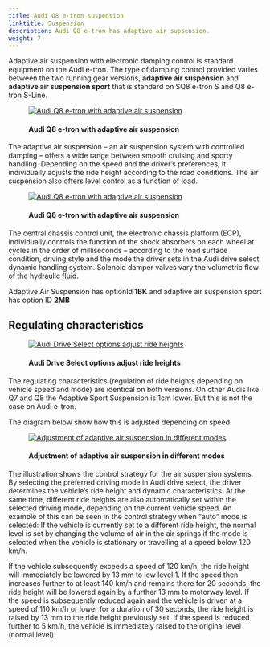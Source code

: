 ```yaml
---
title: Audi Q8 e-tron suspension
linktitle: Suspension 
description: Audi Q8 e-tron has adaptive air supsension.
weight: 7
---
```

<!-- markdownlint-disable MD033 -->

Adaptive air suspension with electronic damping control is standard equipment on the Audi e-tron. The type of damping control provided varies between the two running gear versions,
**adaptive air suspension** and **adaptive air suspension sport** that is standard on SQ8 e-tron S and Q8 e-tron S-Line.


<figure>
    <a href="https://media.electrichasgoneaudi.net/multimedia/models/q8-e-tron/drivetrain/suspension/suspension1.jpg">
        <img src="https://media.electrichasgoneaudi.net/multimedia/models/q8-e-tron/drivetrain/suspension/suspension1_st.jpg" class="img-fluid" alt="Audi Q8 e-tron with adaptive air suspension" title="Audi Q8 e-tron with adaptive air suspension">
    </a>
    <figcaption><h4>Audi Q8 e-tron with adaptive air suspension</h4></figcaption>
</figure>

The adaptive air suspension – an air suspension system with controlled damping – offers a wide range between smooth cruising and sporty handling. Depending on the speed and the driver’s preferences, it individually adjusts the ride height according to the road conditions.
The air suspension also offers level control as a function of load.

<figure>
    <a href="https://media.electrichasgoneaudi.net/multimedia/models/q8-e-tron/drivetrain/suspension/suspension2.jpg">
        <img src="https://media.electrichasgoneaudi.net/multimedia/models/q8-e-tron/drivetrain/suspension/suspension2_st.jpg" class="img-fluid" alt="Audi Q8 e-tron with adaptive air suspension" title="Audi Q8 e-tron with adaptive air suspension">
    </a>
    <figcaption><h4>Audi Q8 e-tron with adaptive air suspension</h4></figcaption>
</figure>

The central chassis control unit, the electronic chassis platform (ECP), individually controls the function of the shock absorbers on each wheel at cycles in the order of milliseconds – according to the road surface condition, driving style and the mode the driver sets in the Audi drive select dynamic handling system.
Solenoid damper valves vary the volumetric flow of the hydraulic fluid.



Adaptive Air Suspension has optionId **1BK** and adaptive air suspension sport has option ID **2MB**

## Regulating characteristics

<figure>
    <a href="https://media.electrichasgoneaudi.net/multimedia/models/e-tron/drivetrain/suspension/audidriveselect.png">
        <img src="https://media.electrichasgoneaudi.net/multimedia/models/e-tron/drivetrain/suspension/audidriveselects.png" class="img-fluid" alt="Audi Drive Select options adjust ride heights" title="Audi Drive Select options adjust ride heights">
    </a>
    <figcaption><h4>Audi Drive Select options adjust ride heights</h4></figcaption>
</figure>

The regulating characteristics (regulation of ride heights depending on vehicle speed and mode) are identical on both versions.
On other Audis like Q7 and Q8 the Adaptive Sport Suspension is 1cm lower. But this is not the case on Audi e-tron.

The diagram below show how this is adjusted depending on speed.

<figure>
    <a href="https://media.electrichasgoneaudi.net/multimedia/models/e-tron/drivetrain/suspension/suspensionmode.png">
        <img src="https://media.electrichasgoneaudi.net/multimedia/models/e-tron/drivetrain/suspension/suspensionmode.png" class="img-fluid" alt="Adjustment of adaptive air suspension in different modes" title="Adjustment of adaptive air suspension in different modes">
    </a>
    <figcaption><h4>Adjustment of adaptive air suspension in different modes</h4></figcaption>
</figure>

The illustration shows the control strategy for the air suspension systems. By selecting the preferred driving mode in Audi drive select, the driver determines the vehicle’s ride height and dynamic characteristics.
At the same time, different ride heights are also automatically set within the selected driving mode, depending on the current vehicle speed. An example of this can be seen in the control strategy when “auto” mode is selected:
If the vehicle is currently set to a different ride height, the normal level is set by changing the volume of air in the air springs if the mode is selected when the vehicle is stationary or travelling at a speed below 120 km/h.

If the vehicle subsequently exceeds a speed of 120 km/h, the ride height will immediately be lowered by 13 mm to low level 1. If the speed then increases further to at least 140 km/h and remains there for 20 seconds, the ride height will
be lowered again by a further 13 mm to motorway level. If the speed is subsequently reduced again and the vehicle is driven at a speed of 110 km/h or lower for a duration of 30 seconds,
the ride height is raised by 13 mm to the ride height previously set. If the speed is reduced further to 5 km/h, the vehicle is immediately raised to the original level (normal level).